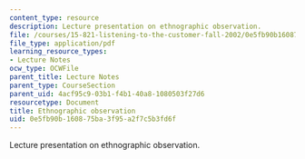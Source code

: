 ```yaml
---
content_type: resource
description: Lecture presentation on ethnographic observation.
file: /courses/15-821-listening-to-the-customer-fall-2002/0e5fb90b160875ba3f95a2f7c5b3fd6f_observation.pdf
file_type: application/pdf
learning_resource_types:
- Lecture Notes
ocw_type: OCWFile
parent_title: Lecture Notes
parent_type: CourseSection
parent_uid: 4acf95c9-03b1-f4b1-40a8-1080503f27d6
resourcetype: Document
title: Ethnographic observation
uid: 0e5fb90b-1608-75ba-3f95-a2f7c5b3fd6f
---
```

Lecture presentation on ethnographic observation.

